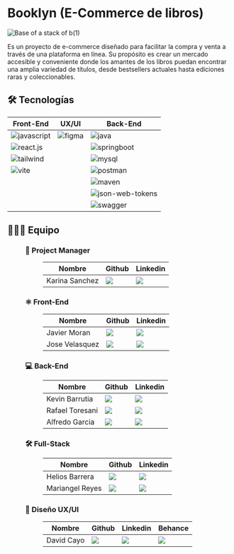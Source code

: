 ﻿# Booklyn (E-Commerce de libros)

![Base of a stack of b(1)](https://github.com/No-Country/c18-46-t-java-react/assets/169822154/9a6aea58-a737-4ad6-b2c8-5e8cf762299e)

Es un proyecto de e-commerce diseñado para facilitar la compra y venta a través de una plataforma en línea. Su propósito es crear un mercado accesible y conveniente donde los amantes de los libros puedan encontrar una amplia variedad de títulos, desde bestsellers actuales hasta ediciones raras y coleccionables.

## 🛠️ Tecnologías

<div>
  <table>
    <thead>
      <tr>
        <th>Front-End</th>
        <th>UX/UI</th>
        <th>Back-End</th>
      </tr>
    </thead>
    <tbody>
      <tr>
        <td>
          <img alt="javascript" src="https://img.shields.io/badge/Javascript-%23F7DF1E?logo=javascript&logoColor=white">
        </td>
        <td>
          <img alt="figma" src="https://img.shields.io/badge/Figma-%23F24E1E?logo=figma&logoColor=white">
        </td>
        <td>
          <img alt="java" src="https://img.shields.io/badge/Java-%23ED8B00.svg?logo=openjdk&logoColor=white">
        </td>
      </tr>
      <tr>
        <td>
          <img alt="react.js" src="https://img.shields.io/badge/React.js-%2361DAFB?logo=react&logoColor=white">
        </td>
        <td></td>
        <td>
        <img alt="springboot" src="https://img.shields.io/badge/Spring_Boot-F2F4F9?logo=spring-boot&logoColor=white">
        </td>
      </tr>
      <tr>
        <td>
          <img alt="tailwind" src="https://img.shields.io/badge/Tailwind-%2306B6D4?logo=tailwind%20css">
        </td>
        <td></td>
        <td>
          <img alt="mysql" src="https://img.shields.io/badge/MySQL-005C84?logo=mysql&logoColor=white">
        </td>
      </tr>
      <tr>
        <td>
          <img alt="vite" src="https://img.shields.io/badge/Vite-%23646CFF?logo=vite&logoColor=white">
        </td>
        <td></td>
        <td>
          <img alt="postman" src="https://img.shields.io/badge/Postman-FF6C37?logo=Postman&logoColor=white">
        </td>
      </tr>
      <tr>
        <td></td>
        <td></td>
        <td>
          <img alt="maven" src="https://img.shields.io/badge/Apache_maven-C71A36?logo=apachemaven&logoColor=white">
        </td>
      </tr>
      <tr>
        <td></td>
        <td></td>
        <td>
          <img alt="json-web-tokens" src="https://img.shields.io/badge/JSON%20Web%20Tokens-%23000000?logo=json%20web%20tokens&logoColor=white">
        </td>
      </tr>
      <tr>
        <td></td>
        <td></td>
        <td>
          <img alt="swagger" src="https://img.shields.io/badge/Swagger-85EA2D?logo=Swagger&logoColor=white">
        </td>
      </tr>
    </tbody>
  </table>
</div>

## 🧑‍🤝‍🧑 Equipo

<div>
  <dl>
  <dd>
    <h3>📝 Project Manager</h3>
    <dl>
      <dd>
        <table>
          <thead>
            <tr>
              <th>Nombre</th>
              <th>Github</th>
              <th>Linkedin</th>
            </tr>
          </thead>
          <tbody>
            <tr>
              <td>Karina Sanchez</td>
              <td>
                <a href="https://github.com/Karinathalie" target="_blank">
                  <img src="https://img.shields.io/badge/github-%23121011.svg?&style=for-the-badge&logo=github&logoColor=white"/>
                </a>
              </td>
              <td>
                <a href="https://www.linkedin.com/in/karinasanchezgamez/" target="_blank">
                  <img src="https://img.shields.io/badge/linkedin-%230A66C2.svg?&style=for-the-badge&logo=linkedin&logoColor=white"/>
                </a>
              </td>
            </tr>
          </tbody>
        </table>
      </dd>
    </dl>
  </dd>
  <dd>
    <h3>⚛️ Front-End</h3>
    <dl>
      <dd>
        <table>
          <thead>
            <tr>
              <th>Nombre</th>
              <th>Github</th>
              <th>Linkedin</th>
            </tr>
          </thead>
          <tbody>
            <tr>
              <td>Javier Moran</td>
              <td>
                <a href="https://github.com/tecnycompu" target="_blank">
                  <img src="https://img.shields.io/badge/github-%23121011.svg?&style=for-the-badge&logo=github&logoColor=white"/>
                </a>
              </td>
              <td>
                <a href="https://www.linkedin.com/in/javier-moran-rodriguez/" target="_blank">
                  <img src="https://img.shields.io/badge/linkedin-%230A66C2.svg?&style=for-the-badge&logo=linkedin&logoColor=white"/>
                </a>
              </td>
            </tr>
            <tr>
              <td>Jose Velasquez</td>
              <td>
                <a href="https://github.com/jdvd01" target="_blank">
                  <img src="https://img.shields.io/badge/github-%23121011.svg?&style=for-the-badge&logo=github&logoColor=white"/>
                </a>
              </td>
              <td>
                <a href="https://www.linkedin.com/in/jdvd01/" target="_blank">
                  <img src="https://img.shields.io/badge/linkedin-%230A66C2.svg?&style=for-the-badge&logo=linkedin&logoColor=white"/>
                </a>
              </td>
            </tr>
          </tbody>
        </table>
      </dd>
    </dl>
  </dd>
  <dd>
    <h3>💻 Back-End</h3>
    <dl>
      <dd>
        <table>
          <thead>
            <tr>
              <th>Nombre</th>
              <th>Github</th>
              <th>Linkedin</th>
            </tr>
          </thead>
          <tbody>
            <tr>
              <td>Kevin Barrutia</td>
              <td>
                <a href="https://github.com/KevinBarrutia" target="_blank">
                  <img src="https://img.shields.io/badge/github-%23121011.svg?&style=for-the-badge&logo=github&logoColor=white"/>
                </a>
              </td>
              <td>
                <a href="https://www.linkedin.com/in/kevin-barrutia-1a42a01aa/" target="_blank">
                  <img src="https://img.shields.io/badge/linkedin-%230A66C2.svg?&style=for-the-badge&logo=linkedin&logoColor=white"/>
                </a>
              </td>
            </tr>
            <tr>
              <td>Rafael Toresani</td>
              <td>
                <a href="https://github.com/RafaToresani" target="_blank">
                  <img src="https://img.shields.io/badge/github-%23121011.svg?&style=for-the-badge&logo=github&logoColor=white"/>
                </a>
              </td>
              <td>
                <a href="https://www.linkedin.com/in/rtoresani/" target="_blank">
                  <img src="https://img.shields.io/badge/linkedin-%230A66C2.svg?&style=for-the-badge&logo=linkedin&logoColor=white"/>
                </a>
              </td>
            </tr>
            <tr>
              <td>Alfredo Garcia</td>
              <td>
                <a href="https://github.com/AlfredDev" target="_blank">
                  <img src="https://img.shields.io/badge/github-%23121011.svg?&style=for-the-badge&logo=github&logoColor=white"/>
                </a>
              </td>
              <td>
                 <a href="https://www.linkedin.com/in/alfred-garcia142/" target="_blank">
                  <img src="https://img.shields.io/badge/linkedin-%230A66C2.svg?&style=for-the-badge&logo=linkedin&logoColor=white"/>
                </a> 
              </td>
            </tr>
          </tbody>
        </table>
      </dd>
    </dl>
  </dd>
  <dd>
    <h3>🛠️ Full-Stack</h3>
    <dl>
      <dd>
        <table>
          <thead>
            <tr>
              <th>Nombre</th>
              <th>Github</th>
              <th>Linkedin</th>
            </tr>
          </thead>
          <tbody>
            <tr>
              <td>Helios Barrera</td>
              <td>
                <a href="https://github.com/quserforgitp" target="_blank">
                  <img src="https://img.shields.io/badge/github-%23121011.svg?&style=for-the-badge&logo=github&logoColor=white"/>
                </a>
              </td>
              <td>
                <a href="https://www.linkedin.com/in/qlessenp/" target="_blank">
                  <img src="https://img.shields.io/badge/linkedin-%230A66C2.svg?&style=for-the-badge&logo=linkedin&logoColor=white"/>
                </a>
              </td>
            </tr>
            <tr>
              <td>Mariangel Reyes</td>
              <td>
                <a href="https://github.com/AngelQReid" target="_blank">
                  <img src="https://img.shields.io/badge/github-%23121011.svg?&style=for-the-badge&logo=github&logoColor=white"/>
                </a>
              </td>
              <td>
                <a href="https://www.linkedin.com/in/mariangel-reyes-960428214" target="_blank">
                  <img src="https://img.shields.io/badge/linkedin-%230A66C2.svg?&style=for-the-badge&logo=linkedin&logoColor=white"/>
                </a>
              </td>
            </tr>
          </tbody>
        </table>
      </dd>
    </dl>
  </dd>
  <dd>
    <h3>🎨 Diseño UX/UI</h3>
    <dl>
      <dd>
        <table>
          <thead>
            <tr>
              <th>Nombre</th>
              <th>Github</th>
              <th>Linkedin</th>
              <th>Behance</th>
            </tr>
          </thead>
          <tbody>
            <tr>
              <td>David Cayo</td>
              <td>
                <a href="https://github.com/davidcayo">
                  <img src="https://img.shields.io/badge/github-%23121011.svg?&style=for-the-badge&logo=github&logoColor=white"/>
                </a>
              </td>
              <td>
                <a href="https://www.linkedin.com/in/davidcayo/">
                  <img src="https://img.shields.io/badge/linkedin-%230A66C2.svg?&style=for-the-badge&logo=linkedin&logoColor=white"/>
                </a>
              </td>
              <td>
                <a href="https://www.behance.net/davidcayo">
                  <img src="https://img.shields.io/badge/behance-%231769FF.svg?&style=for-the-badge&logo=behance&logoColor=white">
                </a>
              </td>
            </tr>
          </tbody>
        </table>
      </dd>
    </dl>
  </dd>
</dl>

</div>
